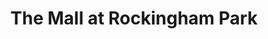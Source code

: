 ---
title: "The Mall at Rockingham Park"
url: /salem/the-mall-at-rockingham-park/
shop: Einkaufszentrum
---